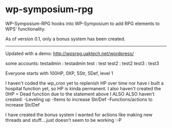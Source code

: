 wp-symposium-rpg
================

WP-Symposium-RPG hooks into WP-Symposium to add RPG elements to WPS' functionality.

As of version 0.1, only a bonus system has been created.

----------------------------

Updated with a demo:
http://wpsrpg.uaktech.net/wordpress/

some accounts:
testadmin : testadmin
test : test
test2 : test2
test3 : test3

Everyone starts with 100HP, 0XP, 5Str, 5Def, level 1

I haven't coded the wp_cron yet to replenish HP over time nor have i built a hospital function yet, so HP is kinda permanent.
I also haven't created the 0HP = Dead function due to the statement above
I ALSO ALSO haven't created:
-Leveling up
-Items to increase Str/Def
-Functions/actions to increase Str/Def

I have created the bonus system I wanted for actions like making new threads and stuff....just doesn't seem to be working :-P
